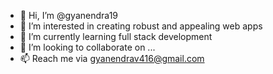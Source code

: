- 👋 Hi, I’m @gyanendra19
- 👀 I’m interested in creating robust and appealing web apps 
- 🌱 I’m currently learning full stack development
- 💞️ I’m looking to collaborate on ...
- 📫 Reach me via gyanendrav416@gmail.com

<!---
gyanendra19/gyanendra19 is a ✨ special ✨ repository because its `README.md` (this file) appears on your GitHub profile.
You can click the Preview link to take a look at your changes.
--->
